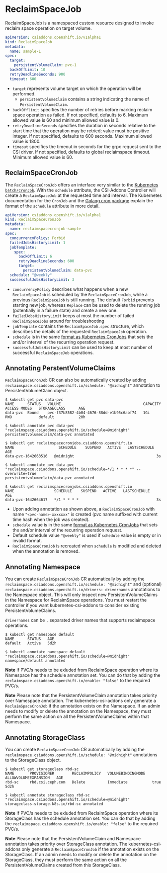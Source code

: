 # ReclaimSpaceJob

ReclaimSpaceJob is a namespaced custom resource designed to invoke reclaim space operation on target volume.

```yaml
apiVersion: csiaddons.openshift.io/v1alpha1
kind: ReclaimSpaceJob
metadata:
  name: sample-1
spec:
  target:
    persistentVolumeClaim: pvc-1
  backOffLimit: 10
  retryDeadlineSeconds: 900
  timeout: 600
```

- `target` represents volume target on which the operation will be performed.
  - `persistentVolumeClaim` contains a string indicating the name of `PersistentVolumeClaim`.
- `backOfflimit` specifies the number of retries before marking reclaim space operation as failed. If not specified, defaults to 6. Maximum allowed value is 60 and minimum allowed value is 0.
- `retryDeadlineSeconds` specifies the duration in seconds relative to the start time that the operation may be retried; value must be positive integer. If not specified, defaults to 600 seconds. Maximum allowed value is 1800.
- `timeout` specifies the timeout in seconds for the grpc request sent to the CSI driver. If not specified, defaults to global reclaimspace timeout. Minimum allowed value is 60.

## ReclaimSpaceCronJob

The `ReclaimSpaceCronJob` offers an interface very similar to the [Kubernetes
`batch/CronJob`][batch_cronjob]. With the `schedule` attribute, the CSI-Addons
Controller will create a `ReclaimSpaceJob` at the requested time and interval.
The Kubernetes documentation for the `CronJob` and the [Golang cron
package][go_cron] explain the format of the `schedule` attribute in more
detail.

```yaml
apiVersion: csiaddons.openshift.io/v1alpha1
kind: ReclaimSpaceCronJob
metadata:
  name: reclaimspacecronjob-sample
spec:
  concurrencyPolicy: Forbid
  failedJobsHistoryLimit: 1
  jobTemplate:
    spec:
      backOffLimit: 6
      retryDeadlineSeconds: 600
      target:
        persistentVolumeClaim: data-pvc
  schedule: "@weekly"
  successfulJobsHistoryLimit: 3
```

- `concurrencyPolicy` describes what happens when a new `ReclaimSpaceJob` is
  scheduled by the `ReclaimSpaceCronJob`, while a previous `ReclaimSpaceJob` is
  still running. The default `Forbid` prevents starting new job, whereas
  `Replace` can be used to delete the running job (potentially in a failure
  state) and create a new one.
- `failedJobsHistoryLimit` keeps at most the number of failed
  `ReclaimSpaceJobs` around for troubleshooting
- `jobTemplate` contains the `ReclaimSpaceJob.spec` structure, which describes
  the details of the requested `ReclaimSpaceJob` operation.
- `schedule` is in the same [format as Kubernetes CronJobs][batch_cronjob] that
  sets the and/or interval of the recurring operation request.
- `successfulJobsHistoryLimit` can be used to keep at most number of successful
  `ReclaimSpaceJob` operations.

## Annotating PerstentVolumeClaims

`ReclaimSpaceCronJob` CR can also be automatically created by adding
`reclaimspace.csiaddons.openshift.io/schedule: "@midnight"` annotation
to PersistentVolumeClaim object.

```console
$ kubectl get pvc data-pvc
NAME      STATUS   VOLUME                                     CAPACITY   ACCESS MODES   STORAGECLASS      AGE
data-pvc  Bound    pvc-f37b8582-4b04-4676-88dd-e1b95c6abf74   1Gi        RWO            default           20h

$ kubectl annotate pvc data-pvc "reclaimspace.csiaddons.openshift.io/schedule=@midnight"
persistentvolumeclaim/data-pvc annotated

$ kubectl get reclaimspacecronjobs.csiaddons.openshift.io
NAME                    SCHEDULE    SUSPEND   ACTIVE   LASTSCHEDULE   AGE
data-pvc-1642663516   @midnight                                     3s

$ kubectl annotate pvc data-pvc "reclaimspace.csiaddons.openshift.io/schedule=*/1 * * * *" --overwrite=true
persistentvolumeclaim/data-pvc annotated

$ kubectl get reclaimspacecronjobs.csiaddons.openshift.io
NAME                  SCHEDULE    SUSPEND   ACTIVE   LASTSCHEDULE   AGE
data-pvc-1642664617   */1 * * * *                                   3s
```

- Upon adding annotation as shown above, a `ReclaimSpaceCronJob` with name
  `"<pvc-name>-xxxxxxx"` is created (pvc name suffixed with current time hash when
  the job was created).
- `schedule` value is in the same [format as Kubernetes CronJobs][batch_cronjob]
  that sets the and/or interval of the recurring operation request.
- Default schedule value `"@weekly"` is used if `schedule` value is empty or in invalid format.
- `ReclaimSpaceCronJob` is recreated when `schedule` is modified and deleted when
  the annotation is removed.

[batch_cronjob]: https://kubernetes.io/docs/concepts/workloads/controllers/cron-jobs/
[go_cron]: https://pkg.go.dev/github.com/robfig/cron/v3#hdr-CRON_Expression_Format

## Annotating Namespace

You can create `ReclaimSpaceCronJob` CR automatically by adding the
`reclaimspace.csiaddons.openshift.io/schedule: "@midnight"` and (optional)
`reclaimspace.csiaddons.openshift.io/drivers: drivernames` annotations to the
Namespace object. This will only inspect new PersistentVolumeClaims in the
Namespace for ReclaimSpace operations. You must restart the controller if you
want kubernetes-csi-addons to consider existing PersistentVolumeClaims.

`drivernames` can be `,` separated driver names that supports reclaimspace operations.

```console
$ kubectl get namespace default
NAME      STATUS   AGE
default   Active   5d2h

$ kubectl annotate namespace default "reclaimspace.csiaddons.openshift.io/schedule=@midnight"
namespace/default annotated
```

**Note** If PVC/s needs to be exluded from ReclaimSpace operation where its Namespace has the schedule annotation set. You can do that by adding the `reclaimspace.csiaddons.openshift.io/enable: "false"` to the required PVC/s.

**Note** Please note that the PersistentVolumeClaim annotation takes priority over Namespace
annotation. The kubernetes-csi-addons only generate a `ReclaimSpaceCronJob` if the annotation
exists on the Namespace. If an admin needs to modify or delete the annotation on the Namespace,
they must perform the same action on all the PersistentVolumeClaims within that Namespace.

## Annotating StorageClass

You can create `ReclaimSpaceCronJob` CR automatically by adding the
`reclaimspace.csiaddons.openshift.io/schedule: "@midnight"` annotations to the StorageClass object.

```console
$ kubectl get storageclass rbd-sc
NAME       PROVISIONER        RECLAIMPOLICY   VOLUMEBINDINGMODE   ALLOWVOLUMEEXPANSION   AGE
rbd-sc     rbd.csi.ceph.com   Delete          Immediate           true                   5d2h

$ kubectl annotate storageclass rbd-sc "reclaimspace.csiaddons.openshift.io/schedule=@midnight"
storageclass.storage.k8s.io/rbd-sc annotated
```

**Note** If PVC/s needs to be exluded from ReclaimSpace operation where its StorageClass has the schedule annotation set. You can do that by adding the `reclaimspace.csiaddons.openshift.io/enable: "false"` to the required PVC/s.

**Note** Please note that the PersistentVolumeClaim and Namespace annotation takes priority
over StorageClass annotation. The kubernetes-csi-addons only generate a `ReclaimSpaceCronJob`
if the annotation exists on the StorageClass. If an admin needs to modify or delete the
annotation on the StorageClass, they must perform the same action on all the PersistentVolumeClaims
created from this StorageClass.
